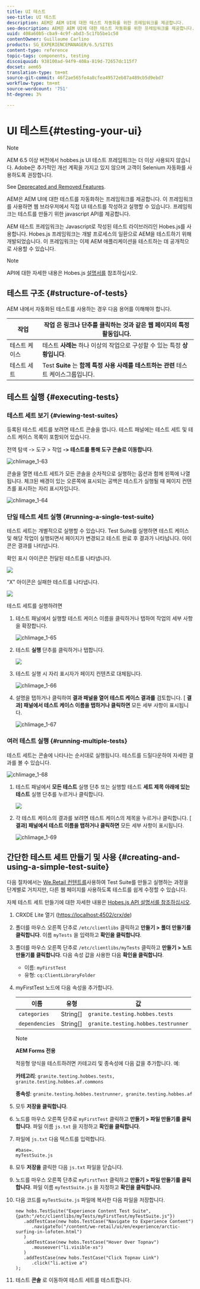 ```yaml
---
title: UI 테스트
seo-title: UI 테스트
description: AEM은 AEM UI에 대한 테스트 자동화를 위한 프레임워크를 제공합니다.
seo-description: AEM은 AEM UI에 대한 테스트 자동화를 위한 프레임워크를 제공합니다.
uuid: 408a60b5-cba9-4c9f-abd3-5c1fb5be1c50
contentOwner: Guillaume Carlino
products: SG_EXPERIENCEMANAGER/6.5/SITES
content-type: reference
topic-tags: components, testing
discoiquuid: 938100ad-94f9-408a-819d-72657dc115f7
docset: aem65
translation-type: tm+mt
source-git-commit: 46f2ae565fe4a8cfea49572eb87a489cb5d9ebd7
workflow-type: tm+mt
source-wordcount: '751'
ht-degree: 3%

---
```



# UI 테스트{#testing-your-ui}

>[!NOTE]
>
>AEM 6.5 이상 버전에서 hobbes.js UI 테스트 프레임워크는 더 이상 사용되지 않습니다. Adobe은 추가적인 개선 계획을 가지고 있지 않으며 고객이 Selenium 자동화를 사용하도록 권장합니다.
>
>See [Deprecated and Removed Features](/help/release-notes/deprecated-removed-features.md).

AEM은 AEM UI에 대한 테스트를 자동화하는 프레임워크를 제공합니다. 이 프레임워크를 사용하면 웹 브라우저에서 직접 UI 테스트를 작성하고 실행할 수 있습니다. 프레임워크는 테스트를 만들기 위한 javascript API를 제공합니다.

AEM 테스트 프레임워크는 Javascript로 작성된 테스트 라이브러리인 Hobes.js를 사용합니다. Hobes.js 프레임워크는 개발 프로세스의 일환으로 AEM을 테스트하기 위해 개발되었습니다. 이 프레임워크는 이제 AEM 애플리케이션을 테스트하는 데 공개적으로 사용할 수 있습니다.

>[!NOTE]
>
>API에 대한 자세한 내용은 Hobes.js [설명서를](https://helpx.adobe.com/experience-manager/6-5/sites/developing/using/reference-materials/test-api/index.html) 참조하십시오.

## 테스트 구조 {#structure-of-tests}

AEM 내에서 자동화된 테스트를 사용하는 경우 다음 용어를 이해해야 합니다.

| 작업 | 작업 **은** 링크나 단추를 클릭하는 것과 같은 웹 페이지의 특정 활동입니다. |
|---|---|
| 테스트 케이스 | 테스트 **사례는** 하나 이상의 작업으로 구성할 수 있는 특정 **상황입니다**. |
| 테스트 세트 | Test **Suite** 는 **함께 특정 사용 사례를 테스트하는 관련** 테스트 케이스그룹입니다. |

## 테스트 실행 {#executing-tests}

### 테스트 세트 보기 {#viewing-test-suites}

등록된 테스트 세트를 보려면 테스트 콘솔을 엽니다. 테스트 패널에는 테스트 세트 및 테스트 케이스 목록이 포함되어 있습니다.

전역 탐색 -> 도구 > 작업 **-> 테스트를 통해 도구 콘솔로 이동합니다**.

![chlimage_1-63](assets/chlimage_1-63.png)

콘솔을 열면 테스트 세트가 모든 콘솔을 순차적으로 실행하는 옵션과 함께 왼쪽에 나열됩니다. 체크된 배경이 있는 오른쪽에 표시되는 공백은 테스트가 실행될 때 페이지 컨텐츠를 표시하는 자리 표시자입니다.

![chlimage_1-64](assets/chlimage_1-64.png)

### 단일 테스트 세트 실행 {#running-a-single-test-suite}

테스트 세트는 개별적으로 실행할 수 있습니다. Test Suite를 실행하면 테스트 케이스 및 해당 작업이 실행되면서 페이지가 변경되고 테스트 완료 후 결과가 나타납니다. 아이콘은 결과를 나타냅니다.

확인 표시 아이콘은 전달된 테스트를 나타냅니다.

![](do-not-localize/chlimage_1-2.png)

&quot;X&quot; 아이콘은 실패한 테스트를 나타냅니다.

![](do-not-localize/chlimage_1-3.png)

테스트 세트를 실행하려면

1. 테스트 패널에서 실행할 테스트 케이스 이름을 클릭하거나 탭하여 작업의 세부 사항을 확장합니다.

   ![chlimage_1-65](assets/chlimage_1-65.png)

1. 테스트 **실행** 단추를 클릭하거나 탭합니다.

   ![](do-not-localize/chlimage_1-4.png)

1. 테스트 실행 시 자리 표시자가 페이지 컨텐츠로 대체됩니다.

   ![chlimage_1-66](assets/chlimage_1-66.png)

1. 설명을 탭하거나 클릭하여 **결과 패널을 열어 테스트 케이스 결과를** 검토합니다. [ **결과] 패널에서 테스트 케이스 이름을 탭하거나 클릭하면** 모든 세부 사항이 표시됩니다.

   ![chlimage_1-67](assets/chlimage_1-67.png)

### 여러 테스트 실행 {#running-multiple-tests}

테스트 세트는 콘솔에 나타나는 순서대로 실행됩니다. 테스트를 드릴다운하여 자세한 결과를 볼 수 있습니다.

![chlimage_1-68](assets/chlimage_1-68.png)

1. 테스트 패널에서 **모든 테스트** 실행 단추 또는 실행할 테스트 **세트 제목 아래에 있는 테스트** 실행 단추를 누르거나 클릭합니다.

   ![](do-not-localize/chlimage_1-5.png)

1. 각 테스트 케이스의 결과를 보려면 테스트 케이스의 제목을 누르거나 클릭합니다. [ **결과] 패널에서 테스트 이름을 탭하거나 클릭하면** 모든 세부 사항이 표시됩니다.

   ![chlimage_1-69](assets/chlimage_1-69.png)

## 간단한 테스트 세트 만들기 및 사용 {#creating-and-using-a-simple-test-suite}

다음 절차에서는 [We.Retail 컨텐트를](/help/sites-developing/we-retail.md)사용하여 Test Suite를 만들고 실행하는 과정을 단계별로 거치지만, 다른 웹 페이지를 사용하도록 테스트를 쉽게 수정할 수 있습니다.

자체 테스트 세트 만들기에 대한 자세한 내용은 [Hobes.js API 설명서를 참조하십시오](https://helpx.adobe.com/experience-manager/6-5/sites/developing/using/reference-materials/test-api/index.html).

1. CRXDE Lite 열기 ([https://localhost:4502/crx/de](https://localhost:4502/crx/de))
1. 폴더를 마우스 오른쪽 단추로 `/etc/clientlibs` 클릭하고 **만들기 > 폴더 만들기를 클릭합니다**. 이름 `myTests` 을 입력하고 **확인을 클릭합니다**.
1. 폴더를 마우스 오른쪽 단추로 `/etc/clientlibs/myTests` 클릭하고 **만들기 > 노드 만들기를 클릭합니다**. 다음 속성 값을 사용한 다음 **확인을 클릭합니다**.

   * 이름: `myFirstTest`
   * 유형: `cq:ClientLibraryFolder`

1. myFirstTest 노드에 다음 속성을 추가합니다.

   | 이름 | 유형 | 값 |
   |---|---|---|
   | `categories` | String[] | `granite.testing.hobbes.tests` |
   | `dependencies` | String[] | `granite.testing.hobbes.testrunner` |

   >[!NOTE]
   >
   >**AEM Forms 전용**
   >
   >
   >적응형 양식을 테스트하려면 카테고리 및 종속성에 다음 값을 추가합니다. 예:
   >
   >
   >**카테고리**: `granite.testing.hobbes.tests, granite.testing.hobbes.af.commons`
   >
   >
   >**종속성**: `granite.testing.hobbes.testrunner, granite.testing.hobbes.af`

1. 모두 **저장을 클릭합니다**.
1. 노드를 마우스 오른쪽 단추로 `myFirstTest` 클릭하고 **만들기 > 파일 만들기를 클릭합니다**. 파일 이름 `js.txt` 을 지정하고 **확인을 클릭합니다**.
1. 파일에 `js.txt` 다음 텍스트를 입력합니다.

   ```
   #base=.
   myTestSuite.js
   ```

1. 모두 **저장을** 클릭한 다음 `js.txt` 파일을 닫습니다.
1. 노드를 마우스 오른쪽 단추로 `myFirstTest` 클릭하고 **만들기 > 파일 만들기를 클릭합니다**. 파일 이름 `myTestSuite.js` 을 지정하고 **확인을 클릭합니다**.
1. 다음 코드를 `myTestSuite.js` 파일에 복사한 다음 파일을 저장합니다.

   ```
   new hobs.TestSuite("Experience Content Test Suite", {path:"/etc/clientlibs/myTests/myFirstTest/myTestSuite.js"})
      .addTestCase(new hobs.TestCase("Navigate to Experience Content")
         .navigateTo("/content/we-retail/us/en/experience/arctic-surfing-in-lofoten.html")
      )
      .addTestCase(new hobs.TestCase("Hover Over Topnav")
         .mouseover("li.visible-xs")
      )
      .addTestCase(new hobs.TestCase("Click Topnav Link")
         .click("li.active a")
   );
   ```

1. 테스트 **콘솔** 로 이동하여 테스트 세트를 테스트합니다.
